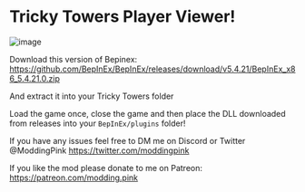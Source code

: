 # Tricky Towers Player Viewer!
 
![image](https://github.com/ModdingPink/PlayerViewer/assets/62712899/0ca0d57b-a93a-4a0c-9c28-76fbf7b1a49e)

Download this version of Bepinex:
https://github.com/BepInEx/BepInEx/releases/download/v5.4.21/BepInEx_x86_5.4.21.0.zip

And extract it into your Tricky Towers folder

Load the game once, close the game and then place the DLL downloaded from releases into your `BepInEx/plugins` folder!

If you have any issues feel free to DM me on Discord or Twitter @ModdingPink
https://twitter.com/moddingpink


If you like the mod please donate to me on Patreon: https://patreon.com/modding.pink
